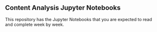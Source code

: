 ## Content Analysis Jupyter Notebooks

This repository has the Jupyter Notebooks that you are expected to read and complete week by week.
